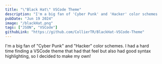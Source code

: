 ```yaml
---
title: "\"Black Hat\" VSCode Theme"
description: "I'm a big fan of 'Cyber Punk' and 'Hacker' color schemes. I had a hard time finding a VSCode theme that had that feel but also had good syntax highlighting, so I decided to make my own!"
pubDate: "Jun 19 2024"
image: "/blackHat.png"
tags: ["JSON", "VSCode"]
githubLink: "https://github.com/CollierTR/BlackHat-VSCode-Theme"
---
```


I'm a big fan of "Cyber Punk" and "Hacker" color schemes. I had a hard time finding a VSCode theme that had that feel but also had good syntax highlighting, so I decided to make my own!
